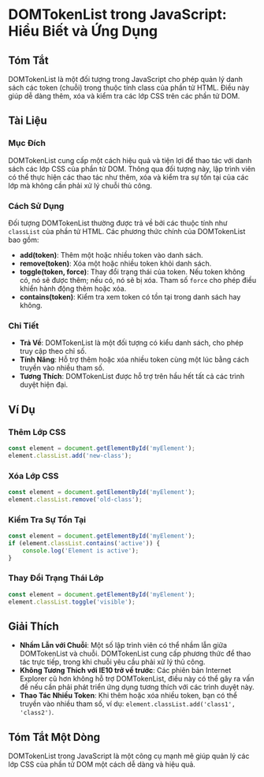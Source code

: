 <!--
Meta Description: # DOMTokenList trong JavaScript: Hiểu Biết và Ứng Dụng ## Tóm Tắt DOMTokenList là một đối tượng trong JavaScript cho phép quản lý danh sách các token ...
Meta Keywords: token, các, domtokenlist, một, element
-->

# DOMTokenList trong JavaScript: Hiểu Biết và Ứng Dụng

## Tóm Tắt
DOMTokenList là một đối tượng trong JavaScript cho phép quản lý danh sách các token (chuỗi) trong thuộc tính class của phần tử HTML. Điều này giúp dễ dàng thêm, xóa và kiểm tra các lớp CSS trên các phần tử DOM.

## Tài Liệu
### Mục Đích
DOMTokenList cung cấp một cách hiệu quả và tiện lợi để thao tác với danh sách các lớp CSS của phần tử DOM. Thông qua đối tượng này, lập trình viên có thể thực hiện các thao tác như thêm, xóa và kiểm tra sự tồn tại của các lớp mà không cần phải xử lý chuỗi thủ công.

### Cách Sử Dụng
Đối tượng DOMTokenList thường được trả về bởi các thuộc tính như `classList` của phần tử HTML. Các phương thức chính của DOMTokenList bao gồm:

- **add(token)**: Thêm một hoặc nhiều token vào danh sách.
- **remove(token)**: Xóa một hoặc nhiều token khỏi danh sách.
- **toggle(token, force)**: Thay đổi trạng thái của token. Nếu token không có, nó sẽ được thêm; nếu có, nó sẽ bị xóa. Tham số `force` cho phép điều khiển hành động thêm hoặc xóa.
- **contains(token)**: Kiểm tra xem token có tồn tại trong danh sách hay không.

### Chi Tiết
- **Trả Về**: DOMTokenList là một đối tượng có kiểu danh sách, cho phép truy cập theo chỉ số.
- **Tính Năng**: Hỗ trợ thêm hoặc xóa nhiều token cùng một lúc bằng cách truyền vào nhiều tham số.
- **Tương Thích**: DOMTokenList được hỗ trợ trên hầu hết tất cả các trình duyệt hiện đại.

## Ví Dụ
### Thêm Lớp CSS
```javascript
const element = document.getElementById('myElement');
element.classList.add('new-class');
```

### Xóa Lớp CSS
```javascript
const element = document.getElementById('myElement');
element.classList.remove('old-class');
```

### Kiểm Tra Sự Tồn Tại
```javascript
const element = document.getElementById('myElement');
if (element.classList.contains('active')) {
    console.log('Element is active');
}
```

### Thay Đổi Trạng Thái Lớp
```javascript
const element = document.getElementById('myElement');
element.classList.toggle('visible');
```

## Giải Thích
- **Nhầm Lẫn với Chuỗi**: Một số lập trình viên có thể nhầm lẫn giữa DOMTokenList và chuỗi. DOMTokenList cung cấp phương thức để thao tác trực tiếp, trong khi chuỗi yêu cầu phải xử lý thủ công.
- **Không Tương Thích với IE10 trở về trước**: Các phiên bản Internet Explorer cũ hơn không hỗ trợ DOMTokenList, điều này có thể gây ra vấn đề nếu cần phải phát triển ứng dụng tương thích với các trình duyệt này.
- **Thao Tác Nhiều Token**: Khi thêm hoặc xóa nhiều token, bạn có thể truyền vào nhiều tham số, ví dụ: `element.classList.add('class1', 'class2')`.

## Tóm Tắt Một Dòng
DOMTokenList trong JavaScript là một công cụ mạnh mẽ giúp quản lý các lớp CSS của phần tử DOM một cách dễ dàng và hiệu quả.